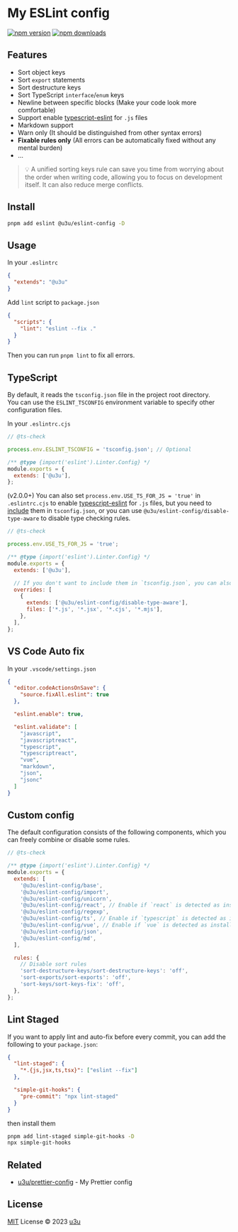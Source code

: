 # My ESLint config

[![npm version](https://badgen.net/npm/v/@u3u/eslint-config)](https://npm.im/@u3u/eslint-config) [![npm downloads](https://badgen.net/npm/dm/@u3u/eslint-config)](https://npm.im/@u3u/eslint-config)

## Features

- Sort object keys
- Sort `export` statements
- Sort destructure keys
- Sort TypeScript `interface`/`enum` keys
- Newline between specific blocks (Make your code look more comfortable)
- Support enable [typescript-eslint](https://github.com/typescript-eslint/typescript-eslint) for `.js` files
- Markdown support
- Warn only (It should be distinguished from other syntax errors)
- **Fixable rules only** (All errors can be automatically fixed without any mental burden)
- ...

> 💡 A unified sorting keys rule can save you time from worrying about the order when writing code, allowing you to focus on development itself. It can also reduce merge conflicts.

## Install

```sh
pnpm add eslint @u3u/eslint-config -D
```

## Usage

In your `.eslintrc`

```json
{
  "extends": "@u3u"
}
```

Add `lint` script to `package.json`

```json
{
  "scripts": {
    "lint": "eslint --fix ."
  }
}
```

Then you can run `pnpm lint` to fix all errors.

## TypeScript

By default, it reads the `tsconfig.json` file in the project root directory.  
You can use the `ESLINT_TSCONFIG` environment variable to specify other configuration files.

In your `.eslintrc.cjs`

```js
// @ts-check

process.env.ESLINT_TSCONFIG = 'tsconfig.json'; // Optional

/** @type {import('eslint').Linter.Config} */
module.exports = {
  extends: ['@u3u'],
};
```

(v2.0.0+) You can also set `process.env.USE_TS_FOR_JS = 'true'` in `.eslintrc.cjs` to enable [typescript-eslint](https://github.com/typescript-eslint/typescript-eslint) for `.js` files, but you need to [include](https://typescript-eslint.io/linting/troubleshooting#i-get-errors-telling-me-eslint-was-configured-to-run--however-that-tsconfig-does-not--none-of-those-tsconfigs-include-this-file) them in `tsconfig.json`, or you can use `@u3u/eslint-config/disable-type-aware` to disable type checking rules.

```js
// @ts-check

process.env.USE_TS_FOR_JS = 'true';

/** @type {import('eslint').Linter.Config} */
module.exports = {
  extends: ['@u3u'],

  // If you don't want to include them in `tsconfig.json`, you can also disable type checking rules.
  overrides: [
    {
      extends: ['@u3u/eslint-config/disable-type-aware'],
      files: ['*.js', '*.jsx', '*.cjs', '*.mjs'],
    },
  ],
};
```

## VS Code Auto fix

In your `.vscode/settings.json`

```json
{
  "editor.codeActionsOnSave": {
    "source.fixAll.eslint": true
  },

  "eslint.enable": true,

  "eslint.validate": [
    "javascript",
    "javascriptreact",
    "typescript",
    "typescriptreact",
    "vue",
    "markdown",
    "json",
    "jsonc"
  ]
}
```

## Custom config

The default configuration consists of the following components, which you can freely combine or disable some rules.

```js
// @ts-check

/** @type {import('eslint').Linter.Config} */
module.exports = {
  extends: [
    '@u3u/eslint-config/base',
    '@u3u/eslint-config/import',
    '@u3u/eslint-config/unicorn',
    '@u3u/eslint-config/react', // Enable if `react` is detected as installed.
    '@u3u/eslint-config/regexp',
    '@u3u/eslint-config/ts', // Enable if `typescript` is detected as installed and `tsconfig.json` exists.
    '@u3u/eslint-config/vue', // Enable if `vue` is detected as installed.
    '@u3u/eslint-config/json',
    '@u3u/eslint-config/md',
  ],

  rules: {
    // Disable sort rules
    'sort-destructure-keys/sort-destructure-keys': 'off',
    'sort-exports/sort-exports': 'off',
    'sort-keys/sort-keys-fix': 'off',
  },
};
```

## Lint Staged

If you want to apply lint and auto-fix before every commit, you can add the following to your `package.json`:

```json
{
  "lint-staged": {
    "*.{js,jsx,ts,tsx}": ["eslint --fix"]
  },

  "simple-git-hooks": {
    "pre-commit": "npx lint-staged"
  }
}
```

then install them

```sh
pnpm add lint-staged simple-git-hooks -D
npx simple-git-hooks
```

## Related

- [u3u/prettier-config](https://github.com/u3u/prettier-config) - My Prettier config

## License

[MIT](./LICENSE) License © 2023 [u3u](https://github.com/u3u)
